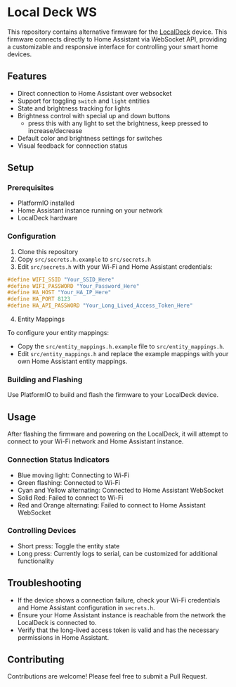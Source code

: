 # Local Deck WS

This repository contains alternative firmware for the [LocalDeck](https://www.mylocalbytes.com/products/localdeck) device. This firmware connects directly to Home Assistant via WebSocket API, providing a customizable and responsive interface for controlling your smart home devices.

## Features

- Direct connection to Home Assistant over websocket
- Support for toggling `switch` and `light` entities
- State and brightness tracking for lights
- Brightness control with special up and down buttons
    - press this with any light to set the brightness, keep pressed to increase/decrease
- Default color and brightness settings for switches
- Visual feedback for connection status

## Setup

### Prerequisites

- PlatformIO installed
- Home Assistant instance running on your network
- LocalDeck hardware

### Configuration

1. Clone this repository
2. Copy `src/secrets.h.example` to `src/secrets.h`
3. Edit `src/secrets.h` with your Wi-Fi and Home Assistant credentials:

```cpp
#define WIFI_SSID "Your_SSID_Here"
#define WIFI_PASSWORD "Your_Password_Here"
#define HA_HOST "Your_HA_IP_Here"
#define HA_PORT 8123
#define HA_API_PASSWORD "Your_Long_Lived_Access_Token_Here"
```

4. Entity Mappings

To configure your entity mappings:

- Copy the `src/entity_mappings.h.example` file to `src/entity_mappings.h`.
- Edit `src/entity_mappings.h` and replace the example mappings with your own Home Assistant entity mappings.



### Building and Flashing

Use PlatformIO to build and flash the firmware to your LocalDeck device.

## Usage

After flashing the firmware and powering on the LocalDeck, it will attempt to connect to your Wi-Fi network and Home Assistant instance.

### Connection Status Indicators

- Blue moving light: Connecting to Wi-Fi
- Green flashing: Connected to Wi-Fi
- Cyan and Yellow alternating: Connected to Home Assistant WebSocket
- Solid Red: Failed to connect to Wi-Fi
- Red and Orange alternating: Failed to connect to Home Assistant WebSocket

### Controlling Devices

- Short press: Toggle the entity state
- Long press: Currently logs to serial, can be customized for additional functionality

## Troubleshooting

- If the device shows a connection failure, check your Wi-Fi credentials and Home Assistant configuration in `secrets.h`.
- Ensure your Home Assistant instance is reachable from the network the LocalDeck is connected to.
- Verify that the long-lived access token is valid and has the necessary permissions in Home Assistant.

## Contributing

Contributions are welcome! Please feel free to submit a Pull Request.

